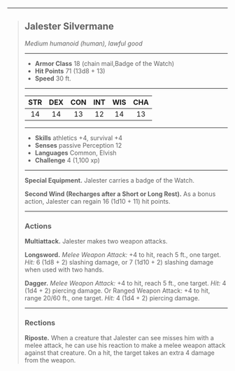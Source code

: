 ***
> ## Jalester Silvermane
> *Medium humanoid (human), lawful good*
> 
> ***
> 
> - **Armor Class** 18 (chain mail,Badge of the Watch)
> - **Hit Points** 71 (13d8 + 13)
> - **Speed** 30 ft.
> 
> ***
> 
> |STR|DEX|CON|INT|WIS|CHA|
> |:---:|:---:|:---:|:---:|:---:|:---:|
> |14|14|13|12|14|13|
> 
> ***
> 
> - **Skills** athletics +4, survival +4
> - **Senses** passive Perception 12
> - **Languages** Common, Elvish
> - **Challenge** 4 (1,100 xp)
> 
> ***
> 
> **Special Equipment.** Jalester carries a badge of the Watch.
> 
> **Second Wind (Recharges after a Short or Long Rest).** As a bonus action, Jalester can regain 16 (1d10 + 11) hit points.
> 
> ***
> 
> ### Actions
> **Multiattack.** Jalester makes two weapon attacks.
> 
> **Longsword.** *Melee Weapon Attack:* +4 to hit, reach 5 ft., one target. *Hit:* 6 (1d8 + 2) slashing damage, or 7 (1d10 + 2) slashing damage when used with two hands.
> 
> **Dagger.** *Melee Weapon Attack:* +4 to hit, reach 5 ft., one target. *Hit:* 4 (1d4 + 2) piercing damage. Or Ranged Weapon Attack: +4 to hit, range 20/60 ft., one target. *Hit:* 4 (1d4 + 2) piercing damage.
> 
> ***
> 
> ### Rections
> **Riposte.** When a creature that Jalester can see misses him with a melee attack, he can use his reaction to make a melee weapon attack against that creature. On a hit, the target takes an extra 4 damage from the weapon.